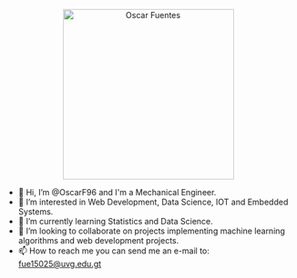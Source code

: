 <p align="center">
  <a href="https://oscarafm.com/">
    <img
      alt="Oscar Fuentes"
      src="https://i.ibb.co/s2txCGf/OF.png"
      border="0"
      width="300"
    />
  </a>
</p>

- 👋 Hi, I’m @OscarF96 and I'm a Mechanical Engineer.
- 👀 I’m interested in Web Development, Data Science, IOT and Embedded Systems.
- 🌱 I’m currently learning Statistics and Data Science.
- 💞️ I’m looking to collaborate on projects implementing machine learning algorithms and web development projects.
- 📫 How to reach me you can send me an e-mail to: fue15025@uvg.edu.gt

<!---
OscarF96/OscarF96 is a ✨ special ✨ repository because its `README.md` (this file) appears on your GitHub profile.
You can click the Preview link to take a look at your changes.
--->
